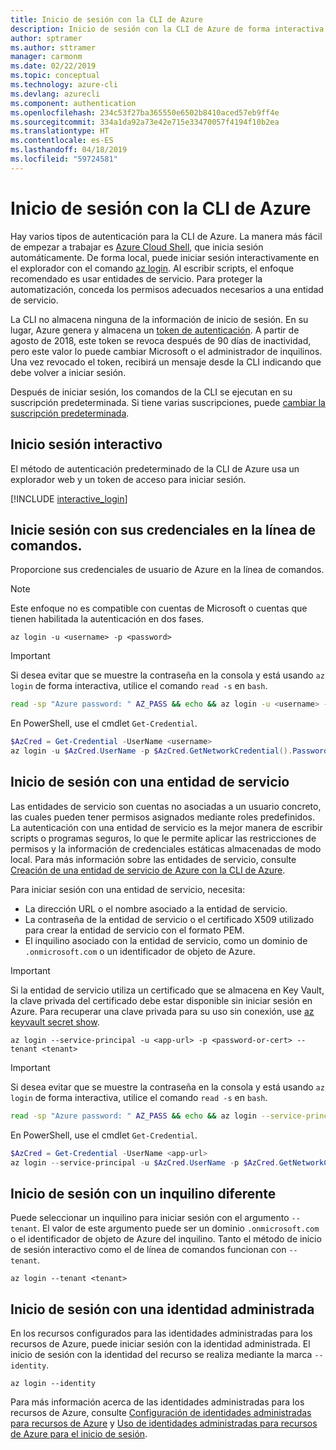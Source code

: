 ```yaml
---
title: Inicio de sesión con la CLI de Azure
description: Inicio de sesión con la CLI de Azure de forma interactiva o con credenciales locales
author: sptramer
ms.author: sttramer
manager: carmonm
ms.date: 02/22/2019
ms.topic: conceptual
ms.technology: azure-cli
ms.devlang: azurecli
ms.component: authentication
ms.openlocfilehash: 234c53f27ba365550e6502b8410aced57eb9ff4e
ms.sourcegitcommit: 334a1da92a73e42e715e33470057f4194f10b2ea
ms.translationtype: HT
ms.contentlocale: es-ES
ms.lasthandoff: 04/18/2019
ms.locfileid: "59724581"
---
```

# <a name="sign-in-with-azure-cli"></a>Inicio de sesión con la CLI de Azure 

Hay varios tipos de autenticación para la CLI de Azure. La manera más fácil de empezar a trabajar es [Azure Cloud Shell](/azure/cloud-shell/overview), que inicia sesión automáticamente.
De forma local, puede iniciar sesión interactivamente en el explorador con el comando [az login](/cli/azure/reference-index#az-login). Al escribir scripts, el enfoque recomendado es usar entidades de servicio. Para proteger la automatización, conceda los permisos adecuados necesarios a una entidad de servicio.

La CLI no almacena ninguna de la información de inicio de sesión. En su lugar, Azure genera y almacena un [token de autenticación](https://docs.microsoft.com/en-us/azure/active-directory/develop/v1-id-and-access-tokens#refresh-tokens). A partir de agosto de 2018, este token se revoca después de 90 días de inactividad, pero este valor lo puede cambiar Microsoft o el administrador de inquilinos. Una vez revocado el token, recibirá un mensaje desde la CLI indicando que debe volver a iniciar sesión.

Después de iniciar sesión, los comandos de la CLI se ejecutan en su suscripción predeterminada. Si tiene varias suscripciones, puede [cambiar la suscripción predeterminada](manage-azure-subscriptions-azure-cli.md).

## <a name="sign-in-interactively"></a>Inicio sesión interactivo

El método de autenticación predeterminado de la CLI de Azure usa un explorador web y un token de acceso para iniciar sesión.

[!INCLUDE [interactive_login](includes/interactive-login.md)]

## <a name="sign-in-with-credentials-on-the-command-line"></a>Inicie sesión con sus credenciales en la línea de comandos.

Proporcione sus credenciales de usuario de Azure en la línea de comandos.

> [!Note]
> Este enfoque no es compatible con cuentas de Microsoft o cuentas que tienen habilitada la autenticación en dos fases.

```azurecli-interactive
az login -u <username> -p <password>
```

> [!IMPORTANT]
> Si desea evitar que se muestre la contraseña en la consola y está usando `az login` de forma interactiva, utilice el comando `read -s` en `bash`.
>
> ```bash
> read -sp "Azure password: " AZ_PASS && echo && az login -u <username> -p $AZ_PASS
> ```
>
> En PowerShell, use el cmdlet `Get-Credential`.
>
> ```powershell
> $AzCred = Get-Credential -UserName <username>
> az login -u $AzCred.UserName -p $AzCred.GetNetworkCredential().Password
> ```

## <a name="sign-in-with-a-service-principal"></a>Inicio de sesión con una entidad de servicio

Las entidades de servicio son cuentas no asociadas a un usuario concreto, las cuales pueden tener permisos asignados mediante roles predefinidos. La autenticación con una entidad de servicio es la mejor manera de escribir scripts o programas seguros, lo que le permite aplicar las restricciones de permisos y la información de credenciales estáticas almacenadas de modo local. Para más información sobre las entidades de servicio, consulte [Creación de una entidad de servicio de Azure con la CLI de Azure](create-an-azure-service-principal-azure-cli.md).

Para iniciar sesión con una entidad de servicio, necesita:

* La dirección URL o el nombre asociado a la entidad de servicio.
* La contraseña de la entidad de servicio o el certificado X509 utilizado para crear la entidad de servicio con el formato PEM.
* El inquilino asociado con la entidad de servicio, como un dominio de `.onmicrosoft.com` o un identificador de objeto de Azure.

> [!IMPORTANT]
>
> Si la entidad de servicio utiliza un certificado que se almacena en Key Vault, la clave privada del certificado debe estar disponible sin iniciar sesión en Azure. Para recuperar una clave privada para su uso sin conexión, use [az keyvault secret show](/cli/azure/keyvault/secret).

```azurecli-interactive
az login --service-principal -u <app-url> -p <password-or-cert> --tenant <tenant>
```

> [!IMPORTANT]
> Si desea evitar que se muestre la contraseña en la consola y está usando `az login` de forma interactiva, utilice el comando `read -s` en `bash`.
>
> ```bash
> read -sp "Azure password: " AZ_PASS && echo && az login --service-principal -u <app-url> -p $AZ_PASS --tenant <tenant>
> ```
>
> En PowerShell, use el cmdlet `Get-Credential`.
>
> ```powershell
> $AzCred = Get-Credential -UserName <app-url>
> az login --service-principal -u $AzCred.UserName -p $AzCred.GetNetworkCredential().Password --tenant <tenant>
> ```

## <a name="sign-in-with-a-different-tenant"></a>Inicio de sesión con un inquilino diferente

Puede seleccionar un inquilino para iniciar sesión con el argumento `--tenant`. El valor de este argumento puede ser un dominio `.onmicrosoft.com` o el identificador de objeto de Azure del inquilino. Tanto el método de inicio de sesión interactivo como el de línea de comandos funcionan con `--tenant`.

```azurecli-interactive
az login --tenant <tenant>
```

## <a name="sign-in-with-a-managed-identity"></a>Inicio de sesión con una identidad administrada

En los recursos configurados para las identidades administradas para los recursos de Azure, puede iniciar sesión con la identidad administrada. El inicio de sesión con la identidad del recurso se realiza mediante la marca `--identity`.

```azurecli-interactive
az login --identity
```

Para más información acerca de las identidades administradas para los recursos de Azure, consulte [Configuración de identidades administradas para recursos de Azure](https://docs.microsoft.com/en-us/azure/active-directory/managed-identities-azure-resources/qs-configure-cli-windows-vm) y [Uso de identidades administradas para recursos de Azure para el inicio de sesión](https://docs.microsoft.com/en-us/azure/active-directory/managed-identities-azure-resources/how-to-use-vm-sign-in).
